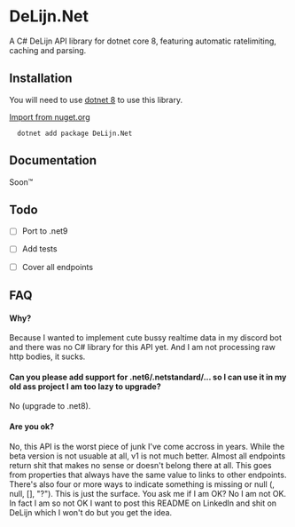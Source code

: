 
# DeLijn.Net

A C# DeLijn API library for dotnet core 8, featuring automatic ratelimiting, caching and parsing.


## Installation

You will need to use [dotnet 8](https://dotnet.microsoft.com/en-us/download/dotnet/8.0) to use this library.


[Import from nuget.org](https://www.nuget.org/packages/DeLijn.Net/)

```
  dotnet add package DeLijn.Net
```
    
## Documentation

Soon™

## Todo
- [ ] Port to .net9
- [ ] Add tests
- [ ] Cover all endpoints


## FAQ

#### Why?

Because I wanted to implement cute bussy realtime data in my discord bot and there was no C# library for this API yet. And I am not processing raw http bodies, it sucks.

#### Can you please add support for .net6/.netstandard/... so I can use it in my old ass project I am too lazy to upgrade?

No (upgrade to .net8).

#### Are you ok?

No, this API is the worst piece of junk I've come accross in years. While the beta version is not usuable at all, v1 is not much better. Almost all endpoints return shit that makes no sense or doesn't belong there at all. This goes from properties that always have the same value to links to other endpoints. There's also four or more ways to indicate something is missing or null (<not present>, null, [], "?"). This is just the surface. You ask me if I am OK? No I am not OK. In fact I am so not OK I want to post this README on LinkedIn and shit on DeLijn which I won't do but you get the idea.
